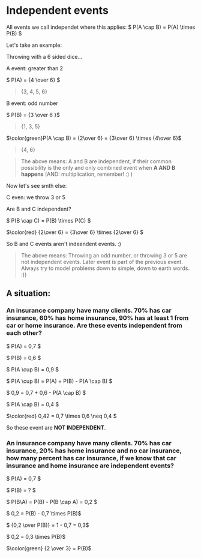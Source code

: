 # Independent events

All events we call independet where this applies: $ P(A \cap B) = P(A) \times P(B) $


Let's take an example:

Throwing with a 6 sided dice...

A event: greater than 2

$ P(A) = {4 \over 6} $

> {3, 4, 5, 6}

B event: odd number

$ P(B) = {3 \over 6 }$

> {1, 3, 5}

$\color{green}P(A \cap B) = {2\over 6} = {3\over 6} \times {4\over 6}$

> {4, 6}

> The above means: A and B are independent, if their common possibility is the only and only combined event when **A AND B happens** (AND: multiplication, remember! :) )

Now let's see smth else:

C even: we throw 3 or 5

Are B and C independent?

$ P(B \cap C) = P(B) \times P(C) $

$\color{red} {2\over 6} = {3\over 6} \times {2\over 6} $

So B and C events aren't indeendent events. :)

> The above means: Throwing an odd number, or throwing 3 or 5 are not independent events. Later event is part of the previous event. Always try to model problems down to simple, down to earth words. :))


## A situation:

### An insurance company have many clients. 70% has car insurance, 60% has home insurance, 90% has at least 1 from car or home insurance. Are these events independent from each other?

$ P(A) = 0,7 $

$ P(B) = 0,6 $

$ P(A \cup B) = 0,9 $

$ P(A \cup B) = P(A) + P(B) - P(A \cap B) $

$ 0,9 = 0,7 + 0,6 - P(A \cap B) $

$ P(A \cap B) = 0,4 $

$\color{red} 0,42 = 0,7 \times 0,6 \neq 0,4 $

So these event are **NOT INDEPENDENT**.

### An insurance company have many clients. 70% has car insurance, 20% has home insurance and no car insurance, how many percent has car insurance, if we know that car insurance and home insurance are independent events?

$ P(A) = 0,7 $

$ P(B) = ? $

$ P(B\A) = P(B) - P(B \cap A) = 0,2 $

$ 0,2 = P(B) - 0,7 \times P(B)$

$ {0,2 \over P(B)} = 1 - 0,7 = 0,3$

$ 0,2 = 0,3 \times P(B)$

$\color{green}  {2 \over 3} = P(B)$